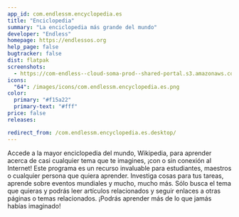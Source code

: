```yaml
---
app_id: com.endlessm.encyclopedia.es
title: "Enciclopedia"
summary: "La enciclopedia más grande del mundo"
developer: "Endless"
homepage: https://endlessos.org
help_page: false
bugtracker: false
dist: flatpak
screenshots:
  - https://com-endless--cloud-soma-prod--shared-portal.s3.amazonaws.com/apps.334.screenshots.eca0ac45-7232-4f4c-95db-e444972cfd47_201903211903765858.png
icons:
  "64": /images/icons/com.endlessm.encyclopedia.es.png
color:
  primary: "#f15a22"
  primary-text: "#fff"
price: false
releases:

redirect_from: /com.endlessm.encyclopedia.es.desktop/
---
```


<p>Accede a la mayor enciclopedia del mundo, Wikipedia, para aprender acerca de casi cualquier tema que te imagines, ¡con o sin conexión al Internet! Este programa es un recurso invaluable para estudiantes, maestros o cualquier persona que quiera aprender. Investiga cosas para tus tareas, aprende sobre eventos mundiales y mucho, mucho más. Sólo busca el tema que quieras y podrás leer artículos relacionados y seguir enlaces a otras páginas o temas relacionados. ¡Podrás aprender más de lo que jamás habías imaginado!</p>